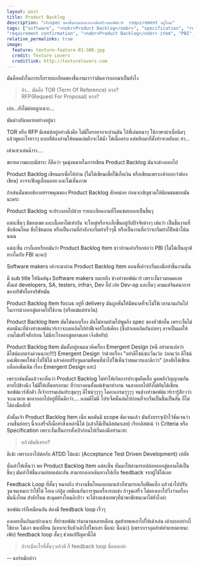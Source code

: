 ```yaml
---
layout: post
title: Product Backlog
description: "เก็บspec ของชิ้นงานก่อนจะลงมือสร้างซอฟต์แวร์  requirement อยู่ไหน"
tags: ["software", "<nobr>Product Backlog</nobr>", "specification", "requirement", 
"requirement confirmation", "<nobr>Product Backlog</nobr> item", "PBI", "PB", "Agile Requirement"]
relative_permalinks: true
image:
  feature: texture-feature-01-300.jpg
  credit: Texture Lovers
  creditlink: http://texturelovers.com
---
```


มันคือคลังในการเก็บรายละเอียดของชิ้นงานเราว่ามันควรออกมาเป็นยังไง

> อ้า... มันคือ TOR (Term Of Reference) หรอ? <br/>
RFP(Request For Proposal) หรอ?


เอ่อ...​ยังไม่ค่อยถูกเนาะ...

มันต่างกันหลายอย่างอยู่นา

TOR หรือ RFP มีเสน่ห์อยู่อย่างนึงคือ ไม่มีใครอยากจะอ่านมัน ไอ้ที่เล่มหนาๆ ใช้ภาษาน่าเบื่อนิดๆ แล้วพูดอะไรยาวๆ แบบที่ต้องอ่านให้หมดเล่มถึงจะได้น้ำ ได้เนื้อครบ
แค่หยิบมาก็ตั้งท่าจะหลับละ ฮา...   

เค้าแซวเล่นน๊าาา....

ขยายความแบบมีสาระ ก็คือว่า จุดมุ่งหมายในการเขียน <nobr>Product Backlog</nobr> มันจะต่างออกไป

<nobr>Product Backlog</nobr> 
เขียนมาเพื่อให้อ่าน (ไม่ได้เขียนเพื่อใช้เก็บเงิน หรือเขียนเพราะเค้าบอกว่าต้องเขียน) อาจจะฟังดูเลื่อนลอย และไม่เห็นภาพ

ถ้าเช่นนั้นขออธิบายสรรพคุณของ <nobr>Product Backlog</nobr> สักหน่อย ก่อนจะเชิญชวนให้นิยมชมชอบมันนะคระ

<nobr>Product Backlog</nobr> จะประกอบไปด้วย รายละเอียดงานที่โดนซอยออกเป็นชิ้นๆ

แต่ละชิ้นๆ มีขอบเขต และเนื้อหาไม่เท่ากัน จะใหญ่หรือจะเล็กขึ้นอยู่กับปัจจัยต่างๆ เช่นว่า เป็นชิ้นงานที่ซับซ้อนไหม ซับไซ้หมอน
หรือเป็นงานที่กำลังจะเริ่มทำเร็วๆนี้ หรือเป็นงานที่กว่าจะเริ่มทำก็ปีหน้าโน้นนนน

แต่ละชิ้น เราก็เลยเรียกมันว่า <nobr>Product Backlog Item</nobr> ชาวบ้านเค้าเรียกย่อว่า PBI (ไม่ได้เป็นญาติทางใดกับ FBI นะคะ)

Software makers เค้าจะมาอ่าน <nobr>Product Backlog Item</nobr> ตอนที่เค้าจะเริ่มลงมือทำชิ้นงานนั้น

มี sub title ให้นิดส์นุง Software makers หมายถึง ช่างทำซอฟต์แวร์ เพราะงั้นรวมหมดเลย ตั้งแต่ developers, 
SA, testers, infraฯ, Dev อึ๊ป เอ้ย Dev-op และอื่นๆ ตามแต่จินตนาการของบริษัทใครบริษัทมัน

<nobr>Product Backlog Item focus อยู่ที่ delivery </nobr>มันถูกหั่นให้มีขนาดที่จะไม่ใช้เวลานานเกินไปในการนำออกสู่ตลาดไปใช้งาน (หรือแม้แต่ทำเงิน)

<nobr>Product Backlog Item มันไม่นอกเรื่อง มันไม่ลามปามไปพูดถึง</nobr> spec ของหัวข้ออื่น เพราะงั้นไม่ค่อยมีนะที่ช่างทำซอฟต์แวร์เราจะเลยเถิดไปทำฟีเจอร์ใกล้เคียง
(ซึ่งถ้าเลยเถิดกันบ่อยๆ อาจเป็นผลให้งานไม่เสร็จสักก้อน ไม่มีอะไรออกสูตลาดเลย เจ๊งสิครับ)

<nobr>Product Backlog Item มันตั้งอยู่บนแนวคิดเรื่อง </nobr><nobr>Emergent Design</nobr> (หนิ่ อย่ามาแปลว่า ดีไซน์แบบเร่งด่วนนะยะ!!!) 
<nobr>Emergent Design ว่าด้วยเรื่อง </nobr>"อย่าดีไซน์ซะเวิ่นเว้อ ว่อกแว่ก ดีไซน์แค่เพียงพอให้นำไปใช้ได้ แล้วค่อยปรับจูนตามที่คนที่นำไปใช้เห็นว่าสมควรและดีกว่า"
(สงสัยได้เขียนบล็อกเพิ่มเติม เรื่อง <nobr>Emergent Design</nobr> แฮะ)

เพราะเช่นนั้นแล้วจะเห็นว่า <nobr>Product Backlog</nobr> ไม่ทำให้เกิดการประชุมยืดเยื้อ ดูดพลังวิญญาณกันตายไปข้างนึง
ไม่มีให้เห็นหรอกนะ ที่ว่าบางคนตั้งแต่เข้ามาทำงาน จนลาออกไปยังไม่ทันได้เขียนซอฟต์แวร์สักตัว ก็เจ้ากรรมเล่นประชุมๆๆ ดีไซน์ๆๆๆๆ ไดอะแกรมๆๆๆๆ
จนช่างทำซอฟต์แวร์เรารู้สึกวว่าจะเฉาตาย ขอลาออกไปอยู่ที่อื่นดีกว่า.... แถมดีไม่ดี โปรเจ็คนั้นล่มไปก่อนที่จะเริ่มเป็นชิ้นเป็นอัน ก็ไม่ได้ลงมือสักที 

ดังนั้นเจ้า <nobr>Product Backlog Item เนี่ย พอมันมี scope ชัดเจนแล้ว </nobr>มันยังบรรจุเป้าไว้ชัดเจนว่า งานชิ้นย่อยๆ นี้จะเสร็จก็เมื่อทำสิ่งเหล่านี้ได้ (แล้วก็มีเป็นลิสต์มาเลย)
เรียกลิสต์เน้ ว่า Criteria หรือ Specification เพราะงั้นเป็นการตั้งเป้าก่อนไปเริ่มลงมือทำนะฮะ

> แล้วมันดีเหรอ?

ดีเซ่ะ เพราะเอาไปต่อกับ ATDD ได้แน่ะ (Acceptance Test Driven Development) เท่สัส

นั่นทำให้เห็นว่า พอ <nobr>Product Backlog Item</nobr> แต่ละชิ้น หั่นมาให้สามารถปล่อยออกสู่ตลาดได้เป็นชิ้นๆ มันทำให้ชิ้นงานย่อยแต่ละอัน 
สามารถออกเดินทางไปเก็บ feedback จากผู้ใช้ได้เลย 

Feedback Loop ที่สั้นๆ หมายถึง ทำงานชิ้นไหนออกมาแล้วก็สามารถเก็บฟีดแบ็ก แล้วนำไปปรับจูนจนเหมาะว่าใช้ได้ โอเค เก๋กู้ด
เหมือนกันการจูนเครื่องรถแข่ง ถ้าจูนเสร็จ ไม่ลองเอาไปวิ่งว่าเครื่องมันนิ่งไหม สำลักไหม สะดุดตรงไหนอ๊ะป่าว จะได้รถแข่งเทพๆที่นำพาชัยชนะมาได้ยังไงอ่ะ

ซอฟต์แวร์ก็เหมือนกัน ต้องมี feedback loop เร็วๆ 

คงเคยเห็นกันมาบ้างเนาะ ที่ทำซอฟต์แวร์มานานหลายเดือน สุดท้ายพอเอาไปให้เค้าเล่น เค้าบอกอย่างงี้ใช้ยาก ไม่เอา ขอเปลี่ยน
(แทบจะจับหัวเค้าไปโขกเสา นี่แน่ะ นี่แน่ะ) (เพราะเราอุตส่าห์ทำแทบตายนะเฟ้ย)  feedback loop สั้นๆ ช่วยแก้ปัญหานี้ได้

> ถ้าจะมีอะไรที่สั้นๆ แล้วดี ก็ feedback loop นี่แหละค่ะ

-- แอร์หมีกล่าว